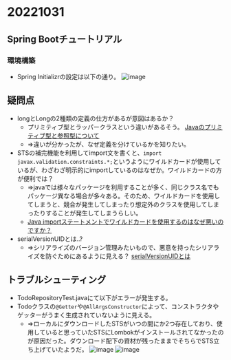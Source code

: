 # 20221031
## 	Spring Bootチュートリアル
### 環境構築
- Spring Initializrの設定は以下の通り。
![image](https://user-images.githubusercontent.com/116000206/198933576-56950c91-abbf-4372-9edf-36882b55e9a0.png)

## 疑問点
- longとLongの2種類の定義の仕方があるが意図はあるか？
  - プリミティブ型とラッパークラスという違いがあるそう。 [Javaのプリミティブ型と参照型について](https://4geek.net/about-primitive-types-and-reference-types-in-java/)
  - ⇒違いが分かったが、なぜ定義を分けているかを知りたい。
- STSの補完機能を利用してimport文を書くと、`import javax.validation.constraints.*;`というようにワイルドカードが使用しているが、わざわざ明示的にimportしているのはなぜか。ワイルドカードの方が便利では？
  - ⇒javaでは様々なパッケージを利用することが多く、同じクラス名でもパッケージ異なる場合が多々ある。そのため、ワイルドカードを使用してしまうと、競合が発生してしまったり想定外のクラスを使用してしまったりすることが発生してしまうらしい。
  - [Java importステートメントでワイルドカードを使用するのはなぜ悪いのですか？](https://www.web-dev-qa-db-ja.com/ja/java/java-import%E3%82%B9%E3%83%86%E3%83%BC%E3%83%88%E3%83%A1%E3%83%B3%E3%83%88%E3%81%A7%E3%83%AF%E3%82%A4%E3%83%AB%E3%83%89%E3%82%AB%E3%83%BC%E3%83%89%E3%82%92%E4%BD%BF%E7%94%A8%E3%81%99%E3%82%8B%E3%81%AE%E3%81%AF%E3%81%AA%E3%81%9C%E6%82%AA%E3%81%84%E3%81%AE%E3%81%A7%E3%81%99%E3%81%8B%EF%BC%9F/958357806/)
- serialVersionUIDとは..?
  - ⇒シリアライズのバージョン管理みたいもので、悪意を持ったシリアライズを防ぐためにあるように見える？ [serialVersionUIDとは](https://debimate.jp/2021/02/20/%E3%80%90java%E3%80%91serializable%E3%81%AE%E5%AE%9F%E8%A3%85%E3%80%81%E5%BD%B9%E5%89%B2%E3%80%81%E4%BD%BF%E3%81%84%E6%96%B9%E3%80%81%E5%8D%B1%E9%99%BA%E6%80%A7%E3%81%A8%E3%81%9D%E3%81%AE%E5%AF%BE/#:~:text=%7D-,serialVersionUID%E3%81%A8%E3%81%AF,%E3%83%90%E3%83%BC%E3%82%B8%E3%83%A7%E3%83%B3%E3%82%92%E5%A4%89%E6%9B%B4%E3%81%97%E3%81%BE%E3%81%99%E3%80%82)

## トラブルシューティング
- TodoRepositoryTest.javaにて以下がエラーが発生する。
- Todoクラスの`@Getter`や`@AllArgsConstructor`によって、コンストラクタやゲッターがうまく生成されていないように見える。
  - ⇒ローカルにダウンロードしたSTSがいつの間にか2つ存在しており、使用していると思っていたSTSにLombokがインストールされてなかったのが原因だった。ダウンロード配下の資材が残ったままでそちらでSTS立ち上げていたようだ。
![image](https://user-images.githubusercontent.com/116000206/198956574-271918ad-2302-41fe-8eac-812de1788241.png)
![image](https://user-images.githubusercontent.com/116000206/198956512-edab814c-4fcc-44dd-99cc-f73a1585fc7d.png)
